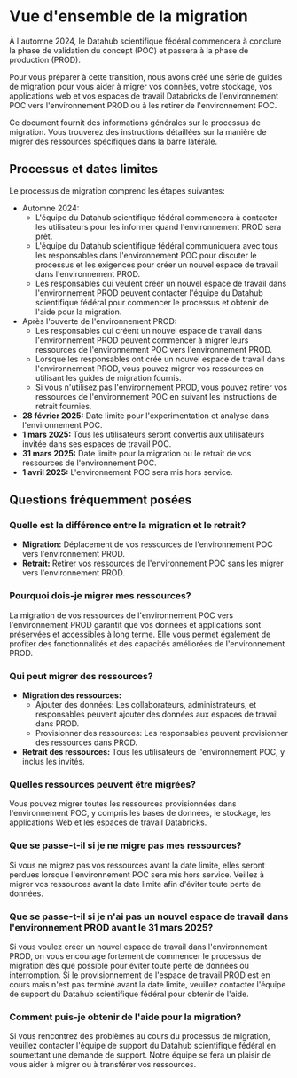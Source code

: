 # Vue d'ensemble de la migration

À l'automne 2024, le Datahub scientifique fédéral commencera à conclure la phase de validation du concept (POC) et passera à la phase de production (PROD).

Pour vous préparer à cette transition, nous avons créé une série de guides de migration pour vous aider à migrer vos données, votre stockage, vos applications web et vos espaces de travail Databricks de l'environnement POC vers l'environnement PROD ou à les retirer de l'environnement POC.

Ce document fournit des informations générales sur le processus de migration. Vous trouverez des instructions détaillées sur la manière de migrer des ressources spécifiques dans la barre latérale.

## Processus et dates limites

Le processus de migration comprend les étapes suivantes:

* Automne 2024:
    * L'équipe du Datahub scientifique fédéral commencera à contacter les utilisateurs pour les informer quand l'environnement PROD sera prêt.
    * L'équipe du Datahub scientifique fédéral communiquera avec tous les responsables dans l'environnement POC pour discuter le processus et les exigences pour créer un nouvel espace de travail dans l'environnement PROD.
    * Les responsables qui veulent créer un nouvel espace de travail dans l'environnement PROD peuvent contacter l'équipe du Datahub scientifique fédéral pour commencer le processus et obtenir de l'aide pour la migration.
* Après l'ouverte de l'environnement PROD:
    * Les responsables qui créent un nouvel espace de travail dans l'environnement PROD peuvent commencer à migrer leurs ressources de l'environnement POC vers l'environnement PROD.
    * Lorsque les responsables ont créé un nouvel espace de travail dans l'environnement PROD, vous pouvez migrer vos ressources en utilisant les guides de migration fournis.
    * Si vous n'utilisez pas l'environnement PROD, vous pouvez retirer vos ressources de l'environnement POC en suivant les instructions de retrait fournies.
* __28 février 2025:__ Date limite pour l'experimentation et analyse dans l'environnement POC.
* __1 mars 2025:__ Tous les utilisateurs seront convertis aux utilisateurs invitée dans ses espaces de travail POC.
* __31 mars 2025:__ Date limite pour la migration ou le retrait de vos ressources de l'environnement POC. 
* __1 avril 2025:__ L'environnement POC sera mis hors service.

## Questions fréquemment posées

### Quelle est la différence entre la migration et le retrait?

- **Migration:** Déplacement de vos ressources de l'environnement POC vers l'environnement PROD.
- **Retrait:** Retirer vos ressources de l'environnement POC sans les migrer vers l'environnement PROD.

### Pourquoi dois-je migrer mes ressources?

La migration de vos ressources de l'environnement POC vers l'environnement PROD garantit que vos données et applications sont préservées et accessibles à long terme. Elle vous permet également de profiter des fonctionnalités et des capacités améliorées de l'environnement PROD.

### Qui peut migrer des ressources?

* __Migration des ressources:__
    * Ajouter des données: Les collaborateurs, administrateurs, et responsables peuvent ajouter des données aux espaces de travail dans PROD.
    * Provisionner des ressources: Les responsables peuvent provisionner des ressources dans PROD.
* __Retrait des ressources:__ Tous les utilisateurs de l'environnement POC, y inclus les invités.

### Quelles ressources peuvent être migrées?

Vous pouvez migrer toutes les ressources provisionnées dans l'environnement POC, y compris les bases de données, le stockage, les applications Web et les espaces de travail Databricks.

### Que se passe-t-il si je ne migre pas mes ressources?

Si vous ne migrez pas vos ressources avant la date limite, elles seront perdues lorsque l'environnement POC sera mis hors service. Veillez à migrer vos ressources avant la date limite afin d'éviter toute perte de données.

### Que se passe-t-il si je n'ai pas un nouvel espace de travail dans l'environnement PROD avant le 31 mars 2025?

Si vous voulez créer un nouvel espace de travail dans l'environnement PROD, on vous encourage fortement de commencer le processus de migration dès que possible pour éviter toute perte de données ou interromption. Si le provisionnement de l'espace de travail PROD est en cours mais n'est pas terminé avant la date limite, veuillez contacter l'équipe de support du Datahub scientifique fédéral pour obtenir de l'aide.

### Comment puis-je obtenir de l'aide pour la migration?

Si vous rencontrez des problèmes au cours du processus de migration, veuillez contacter l'équipe de support du Datahub scientifique fédéral en soumettant une demande de support. Notre équipe se fera un plaisir de vous aider à migrer ou à transférer vos ressources.